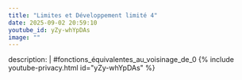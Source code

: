 ```yaml
---
title: "Limites et Développement limité 4"
date: 2025-09-02 20:59:10 
youtube_id: yZy-whYpDAs
image: ""
---
```

description: |
  #fonctions_équivalentes_au_voisinage_de_0
{% include youtube-privacy.html id="yZy-whYpDAs" %}
